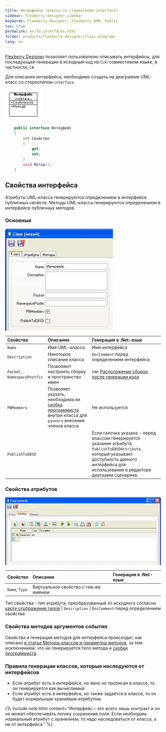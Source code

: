 ```yaml
---
title: Интерфейсы (классы со стереотипом interface) 
sidebar: flexberry-designer_sidebar
keywords: Flexberry Designer, Flexberry ORM, Public
toc: true
permalink: en/fd_interfaces.html
folder: products/flexberry-designer/class-diagram/
lang: en
---
```


[Flexberry Designer](fd_landing_page.html) позволяет пользователю описывать интерфейсы, для последующей генерации в исходный код на `CLR`-совместимом языке, в частности, `C#`.

Для описания интерфейса, необходимо создать на диаграмме UML-класс со стереотипом `interface`.

![](/images/pages/products/flexberry-designer/class-diagram/interface.png)

```csharp
    public interface Интерфейс
    {
        int Свойство
        {
			get;
			set;
        }
        void Метод();
    }
```

## Свойства интерфейса

Атрибуты UML-класса генерируются определением в интерфейсе публичных свойств.
Методы UML-класса генерируются определением в интерфейсе публичных методов.

### Основные

![](/images/pages/products/flexberry-designer/class-diagram/interfaceprop1.jpg)

Свойство | Описание | Генерация в .Net-язык
:-------------------------|:----------------------------------|:---------------------------------------
`Name` | Имя UML-класса | Имя интерфейса
`Description` | Некоторое описание класса | `DocComment` перед определением интерфейса
`Packet, NamespacePostfix` | Позволяют настроить сборку и пространство имен | см. [Расположение сборок после генерации кода](fo_location-assembly-after-code-generation.html)
`PBMembers`| Позволяет указать, необходима ли [скобка программиста](fo_programmer-brackets.html) внутри класса для `ручного` внесения членов класса | Не используется
`PublishToEBSD` | | Если галочка указана - перед классом генерируется указание атрибута `PublishToEBSDAttribute`, который указывает доступность данного интерфейса для использования в редакторе диаграмм сценариев.

### Свойства атрибутов

![](/images/pages/products/flexberry-designer/class-diagram/interfaceprop2.jpg)

Свойство | Описание | Генерация в .Net-язык
:----------------|:------------------------------|:-----------------------------------
`Name`, `Type`| Виртуальное свойство с тем же именем
Тип свойства - тип атрибута, преобразованный от исходного согласно [карте отображения типов](fd_types-map.html)
| `Description` | `DocComment` перед определением свойства

### Свойства методов аргументов события

Свойства и генерация методов для интерфейса происходит, как описано [в статье Методы классов и параметры методов](fd_methods-parameters.html), за тем исключением, что не генерируется тело метода и [скобки программиста](fo_programmer-brackets.html).

### Правила генерации классов, которые наследуются от интерфейсов

* Если атрибут есть в интерфейсе, но явно не прописан в классе, то он генерируется как вычислимый
* Если атрибут есть в интерфейсе, но также задаётся в классе, то он будет нормальным хранимым атрибутом.

{% include note.html content="Интерфейс – это всего лишь контракт и он не может обеспечивать логику сохранения поля. Если необходим нормальный атрибут с хранением, то надо наследоваться от класса, а не от интерфейса." %}

